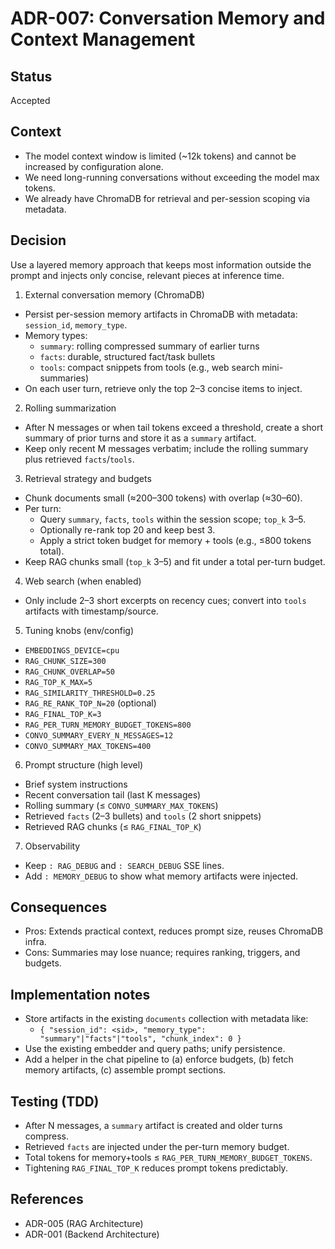 # ADR-007: Conversation Memory and Context Management

## Status
Accepted

## Context
- The model context window is limited (~12k tokens) and cannot be increased by configuration alone.
- We need long-running conversations without exceeding the model max tokens.
- We already have ChromaDB for retrieval and per-session scoping via metadata.

## Decision
Use a layered memory approach that keeps most information outside the prompt and injects only concise, relevant pieces at inference time.

1) External conversation memory (ChromaDB)
- Persist per-session memory artifacts in ChromaDB with metadata: `session_id`, `memory_type`.
- Memory types:
  - `summary`: rolling compressed summary of earlier turns
  - `facts`: durable, structured fact/task bullets
  - `tools`: compact snippets from tools (e.g., web search mini-summaries)
- On each user turn, retrieve only the top 2–3 concise items to inject.

2) Rolling summarization
- After N messages or when tail tokens exceed a threshold, create a short summary of prior turns and store it as a `summary` artifact.
- Keep only recent M messages verbatim; include the rolling summary plus retrieved `facts`/`tools`.

3) Retrieval strategy and budgets
- Chunk documents small (≈200–300 tokens) with overlap (≈30–60).
- Per turn:
  - Query `summary`, `facts`, `tools` within the session scope; `top_k` 3–5.
  - Optionally re-rank top 20 and keep best 3.
  - Apply a strict token budget for memory + tools (e.g., ≤800 tokens total).
- Keep RAG chunks small (`top_k` 3–5) and fit under a total per-turn budget.

4) Web search (when enabled)
- Only include 2–3 short excerpts on recency cues; convert into `tools` artifacts with timestamp/source.

5) Tuning knobs (env/config)
- `EMBEDDINGS_DEVICE=cpu`
- `RAG_CHUNK_SIZE=300`
- `RAG_CHUNK_OVERLAP=50`
- `RAG_TOP_K_MAX=5`
- `RAG_SIMILARITY_THRESHOLD=0.25`
- `RAG_RE_RANK_TOP_N=20` (optional)
- `RAG_FINAL_TOP_K=3`
- `RAG_PER_TURN_MEMORY_BUDGET_TOKENS=800`
- `CONVO_SUMMARY_EVERY_N_MESSAGES=12`
- `CONVO_SUMMARY_MAX_TOKENS=400`

6) Prompt structure (high level)
- Brief system instructions
- Recent conversation tail (last K messages)
- Rolling summary (≤ `CONVO_SUMMARY_MAX_TOKENS`)
- Retrieved `facts` (2–3 bullets) and `tools` (2 short snippets)
- Retrieved RAG chunks (≤ `RAG_FINAL_TOP_K`)

7) Observability
- Keep `: RAG_DEBUG` and `: SEARCH_DEBUG` SSE lines.
- Add `: MEMORY_DEBUG` to show what memory artifacts were injected.

## Consequences
- Pros: Extends practical context, reduces prompt size, reuses ChromaDB infra.
- Cons: Summaries may lose nuance; requires ranking, triggers, and budgets.

## Implementation notes
- Store artifacts in the existing `documents` collection with metadata like:
  - `{ "session_id": <sid>, "memory_type": "summary"|"facts"|"tools", "chunk_index": 0 }`
- Use the existing embedder and query paths; unify persistence.
- Add a helper in the chat pipeline to (a) enforce budgets, (b) fetch memory artifacts, (c) assemble prompt sections.

## Testing (TDD)
- After N messages, a `summary` artifact is created and older turns compress.
- Retrieved `facts` are injected under the per-turn memory budget.
- Total tokens for memory+tools ≤ `RAG_PER_TURN_MEMORY_BUDGET_TOKENS`.
- Tightening `RAG_FINAL_TOP_K` reduces prompt tokens predictably.

## References
- ADR-005 (RAG Architecture)
- ADR-001 (Backend Architecture)

